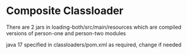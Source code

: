 # Composite Classloader

There are 2 jars in loading-both/src/main/resources which are compiled versions of person-one and person-two modules

java 17 specified in classloaders/pom.xml as required, change if needed